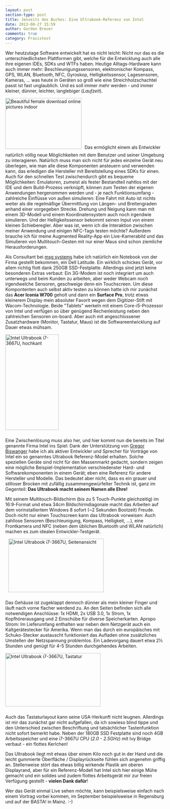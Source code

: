 ```yaml
---
layout: post
section-type: post
title: Jenseits des Buches: Eine Ultrabook-Referenz von Intel
date: 2013-08-27 15:59
author: Gordon Breuer
comments: true
category: Praxistest
---
```

Wer heutzutage Software entwickelt hat es nicht leicht: Nicht nur das es die unterschiedlichsten Plattformen gibt, welche für die Entwicklung auch alle ihre eigenen IDEs, SDKs und WTFs haben. Heutige Alltags-Hardware kann auch immer mehr: Beschleunigungssensoren, elektronischer Kompass, GPS, WLAN, Bluetooth, NFC, Gyroskop, Helligkeitssensor, Lagesensoren, Kameras, ... was heute in Geräten so groß wie eine Streichholzschachtel passt ist fast unglaublich. Und es soll immer mehr werden - und immer kleiner, dünner, leichter, langlebiger (<em>Laufzeit</em>).

<img class="alignleft size-full wp-image-4126" style="margin-right: 10px; margin-bottom: 10px;" alt="Beautiful female download online pictures indoor" src="http://anheledirwp.blob.core.windows.net/wordpress/2013/08/Beautiful-female-shopping-online-pictures-indoor.jpg" width="240" height="160" />Das ermöglicht einem als Entwickler natürlich völlig neue Möglichkeiten mit dem Benutzer und seiner Umgebung zu interagieren. Natürlich muss man sich nicht für jedes einzelne Gerät neu überlegen, wie man alle diese Komponenten ansteuern und verwenden kann, das erledigen die Hersteller mit Bereitstellung eines SDKs für einen. Auch für den schnellen Test zwischendurch gibt es bequeme Möglichkeiten: Emulatoren, zumeist als fester Bestandteil nahtlos mit der IDE und dem Build-Prozess verknüpft, können zum Testen der eigenen Anwendungen hergenommen werden und - je nach Funktionsumfang - zahlreiche Einflüsse von außen simulieren: Eine Fahrt mit Auto ist nichts weiter als die regelmäßige Übermittlung von Längen- und Breitengraden anhand einer vorgegeben Strecke. Drehung und Neigung kann man mit einem 3D-Modell und einem Koordinatensystem auch noch irgendwie simulieren. Und der Helligkeitssensor bekommt seinen Input von einem kleinen Schieberegler. Aber was ist, wenn ich die Interaktion zwischen meiner Anwendung und einigen NFC-Tags testen möchte? Außerdem brauche ich für meine Augmented Reality-App ein Live-Kamerabild und das Simulieren von Multitouch-Gesten mit nur einer Maus sind schon ziemliche Herausforderungen.

Als Consultant bei <a title="msg systems ag - .consulting .solutions .partnership" href="http://www.msg-systems.com">msg systems</a> habe ich natürlich ein Notebook von der Firma gestellt bekommen, ein Dell Latitude. Ein wirklich schickes Gerät, vor allem richtig flott dank 250GB SSD-Festplatte. Allerdings sind jetzt keine besonderen Extras verbaut: Ein 3G-Modem ist noch integriert um auch unterwegs und beim Kunden zu arbeiten, aber weder Webcam noch irgendwelche Sensoren, geschweige denn ein Touchscreen. Um diese Kompontenten auch selbst aktiv testen zu können hatte ich mir zunächst das <strong>Acer Iconia W700</strong> geholt und dann ein <strong>Surface Pro</strong>, trotz etwas kleinerem Display mein absoluter Favorit wegen dem Digitizer-Stift mit Wacom-Technologie. Beide "Tablets" werkeln mit einem Core-i5-Prozessor von Intel und verfügen so über genügend Rechenleistung neben den zahlreichen Sensoren on-board. Aber auch mit angeschlossener Zusatzhardware (Monitor, Tastatur, Maus) ist die Softwareentwicklung auf Dauer etwas mühsam.

<img class="alignleft size-medium wp-image-4123" style="margin-right: 10px; margin-bottom: 10px;" alt="Intel Ultrabook i7-3667U, hochkant" src="http://anheledirwp.blob.core.windows.net/wordpress/2013/08/WP_20130827_001-168x300.jpg" width="168" height="300" />

Eine Zwischenlösung muss also her, und hier kommt nun die bereits im Titel genannte Firma Intel ins Spiel: Dank der Unterstützung von <a title="Das .NET-Blog von Gregor Biswanger - Every day is an experience!" href="http://web-enliven.de/">Gregor Biswanger</a> habe ich als aktiver Entwickler und Sprecher für Vorträge von Intel ein so genanntes Ultrabook Referenz-Model erhalten. Solche speziellen Geräte sind nicht für den Massenmarkt gedacht, sondern zeigen eine mögliche Beispiel-Implementation verschiedenster Hard- und Softwarekomponenten in einem Gerät; eben eine Referenz für andere Hersteller und Modelle. Das bedeutet aber nicht, dass es ein grauer und stilloser Brocken mit zufällig zusammengewürfelter Technik ist, ganz im Gegenteil: <strong>Das Ultrabook macht seinem Namen alle Ehre!</strong>

Mit seinem Multitouch-Bildschirm (bis zu 5 Touch-Punkte gleichzeitig) im 16:9-Format und etwa 34cm Bildschirmdiagonale macht das Arbeiten auf dem vorinstalliertem Windows 8 sofort (~2 Sekunden Bootzeit) Freude. Doch nicht nur einen Touchscreen kann das Ultrabook vorweisen: Auch zahllose Sensoren (Beschleunigung, Kompass, Helligkeit, ...), eine Frontkamera und NFC (neben dem üblichen Bluetooth und WLAN natürlich) machen es zum idealen Entwickler-Testgerät.

<img class="size-medium wp-image-4125 alignright" style="margin-left: 10px; margin-bottom: 10px;" alt="Intel Ultrabook i7-3667U, Seitenansicht" src="http://anheledirwp.blob.core.windows.net/wordpress/2013/08/WP_20130827_008-300x168.jpg" width="300" height="168" />

Das Gehäuse ist zugeklappt dennoch dünner als mein kleiner Finger und läuft nach vorne flacher werdend zu. An den Seiten befinden sich alle notwendigen Anschlüsse: 1x HDMI, 2x USB 3.0, 1x Strom, 1x Kopfhörerausgang und 2 Einschübe für diverse Speicherkarten. Apropo Strom: Im Lieferumfang enthalten war neben dem Netzgerät auch ein Kaltgerätestecker für Amerika. Wenn man das durch ein europäisches mit Schuko-Stecker austauscht funktioniert das Aufladen ohne zusätzliches Umstellen der Netzspannung problemlos. Ein Ladevorgang dauert etwa 2½ Stunden und genügt für 4-5 Stunden durchgehendes Arbeiten.

<img class="alignleft size-medium wp-image-4124" style="margin-right: 10px; margin-bottom: 10px;" alt="Intel Ultrabook i7-3667U, Tastatur" src="http://anheledirwp.blob.core.windows.net/wordpress/2013/08/WP_20130827_004-300x168.jpg" width="300" height="168" />

Auch das Tastaturlayout kann seine USA-Herkunft nicht leugnen. Allerdings ist mir das zunächst gar nicht aufgefallen, da ich sowieso blind tippe und den Unterschied zwischen Beschriftung und tatsächlicher Tastenfunktion nicht sofort bemerkt habe. Neben der 180GB SSD Festplatte sind noch 4GB Arbeitsspeicher und eine i7-3667U CPU (<em>2.0 - 2.5GH</em>z) mit Ivy Bridge verbaut - ein flottes Kerlchen!

Das Ultrabook liegt mit etwas über einem Kilo noch gut in der Hand und die leicht gummierte Oberfläche / Displayrückseite fühlen sich angenehm griffig an. Stellenweise stört das etwas billig wirkende Plastik am oberen Displayrand, aber für ein Referenz-Modell hat Intel sich hier einige Mühe gemacht und ein solides und zudem flottes Arbeitsgerät mir zur freien Verfügung gestellt - <strong>vielen Dank dafür</strong>!

Wer das Gerät einmal Live sehen möchte, kann beispielsweise einfach nach einem Vortrag vorbei kommen, im September beispielsweise in Regensburg und auf der BASTA! in Mainz. :-)
